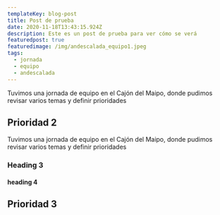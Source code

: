 ```yaml
---
templateKey: blog-post
title: Post de prueba
date: 2020-11-18T13:43:15.924Z
description: Este es un post de prueba para ver cómo se verá
featuredpost: true
featuredimage: /img/andescalada_equipo1.jpeg
tags:
  - jornada
  - equipo
  - andescalada
---
```

Tuvimos una jornada de equipo en el Cajón del Maipo, donde pudimos revisar varios temas y definir prioridades

## Prioridad 2

Tuvimos una jornada de equipo en el Cajón del Maipo, donde pudimos revisar varios temas y definir prioridades

### Heading 3

#### heading 4

## Prioridad 3